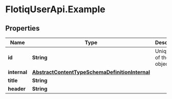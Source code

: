 # FlotiqUserApi.Example

## Properties

Name | Type | Description | Notes
------------ | ------------- | ------------- | -------------
**id** | **String** | Unique ID of the object | 
**internal** | [**AbstractContentTypeSchemaDefinitionInternal**](AbstractContentTypeSchemaDefinitionInternal.md) |  | [optional] 
**title** | **String** |  | 
**header** | **String** |  | 


